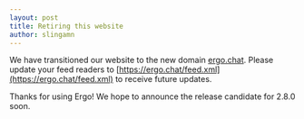 ```yaml
---
layout: post
title: Retiring this website
author: slingamn
---
```

We have transitioned our website to the new domain [ergo.chat](https://ergo.chat). Please update your feed readers to [https://ergo.chat/feed.xml](https://ergo.chat/feed.xml) to receive future updates.

Thanks for using Ergo! We hope to announce the release candidate for 2.8.0 soon.
